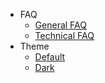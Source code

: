 
<!-- @@@NOCONTENT -->
<!-- @FIXME: commented out until ID lang translation is ready.
- :uk:En
    - [:uk:English](/)
    - [:id:Indonesia](/id/home.md) 
-->
- FAQ
    - [General FAQ](https://support.midtrans.com)
    - [Technical FAQ](https://midtrans-advanced-faq.netlify.com/#/faq-general)
- Theme
    - [Default](# 'style::Simple')
    - [Dark](# 'style::Simple Dark')
